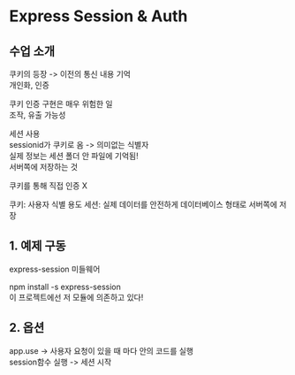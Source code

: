 # Express Session & Auth

## 수업 소개

쿠키의 등장 -> 이전의 통신 내용 기억  
개인화, 인증

쿠키 인증 구현은 매우 위험한 일  
조작, 유출 가능성  

세션 사용  
sessionid가 쿠키로 옴 -> 의미없는 식별자  
실제 정보는 세션 폴더 안 파일에 기억됨!  
서버쪽에 저장하는 것  

쿠키를 통해 직접 인증 X

쿠키: 사용자 식별 용도
세션: 실제 데이터를 안전하게 데이터베이스 형태로 서버쪽에 저장  

## 1. 예제 구동  
express-session 미들웨어

npm install -s express-session  
이 프로젝트에선 저 모듈에 의존하고 있다!  

## 2. 옵션
app.use -> 사용자 요청이 있을 때 마다 안의 코드를 실행  
session함수 실행 -> 세션 시작  

